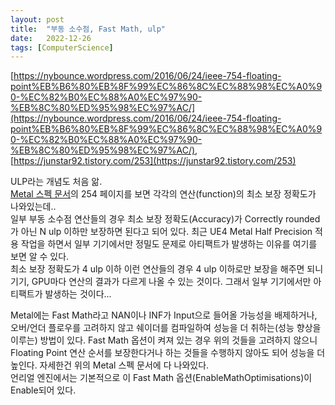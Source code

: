 ```yaml
---
layout: post
title:  "부동 소수점, Fast Math, ulp"
date:   2022-12-26
tags: [ComputerScience]
---            
```


[https://nybounce.wordpress.com/2016/06/24/ieee-754-floating-point%EB%B6%80%EB%8F%99%EC%86%8C%EC%88%98%EC%A0%90-%EC%82%B0%EC%88%A0%EC%97%90-%EB%8C%80%ED%95%98%EC%97%AC/](https://nybounce.wordpress.com/2016/06/24/ieee-754-floating-point%EB%B6%80%EB%8F%99%EC%86%8C%EC%88%98%EC%A0%90-%EC%82%B0%EC%88%A0%EC%97%90-%EB%8C%80%ED%95%98%EC%97%AC/),            
[https://junstar92.tistory.com/253](https://junstar92.tistory.com/253)           
            
ULP라는 개념도 처음 앎.           
[Metal 스펙 문서](https://developer.apple.com/metal/Metal-Shading-Language-Specification.pdf)의 254 페이지를 보면 각각의 연산(function)의 최소 보장 정확도가 나와있는데..                   
일부 부동 소수점 연산들의 경우 최소 보장 정확도(Accuracy)가 Correctly rounded가 아닌 N ulp 이하만 보장하면 된다고 되어 있다. 최근 UE4 Metal Half Precision 적용 작업을 하면서 일부 기기에서만 정밀도 문제로 아티팩트가 발생하는 이유를 여기를 보면 알 수 있다.           
최소 보장 정확도가 4 ulp 이하 이런 연산들의 경우 4 ulp 이하로만 보장을 해주면 되니 기기, GPU마다 연산의 결과가 다르게 나올 수 있는 것이다. 그래서 일부 기기에서만 아티팩트가 발생하는 것이다...                
          
Metal에는 Fast Math라고 NAN이나 INF가 Input으로 들어올 가능성을 배제하거나, 오버/언더 플로우를 고려하지 않고 쉐이더를 컴파일하여 성능을 더 취하는(성능 향상을 이루는) 방법이 있다. Fast Math 옵션이 켜져 있는 경우 위의 것들을 고려하지 않으니 Floating Point 연산 순서를 보장한다거나 하는 것들을 수행하지 않아도 되어 성능을 더 높인다. 자세한건 위의 Metal 스펙 문서에 다 나와있다.           
언리얼 엔진에서는 기본적으로 이 Fast Math 옵션(EnableMathOptimisations)이 Enable되어 있다.             

